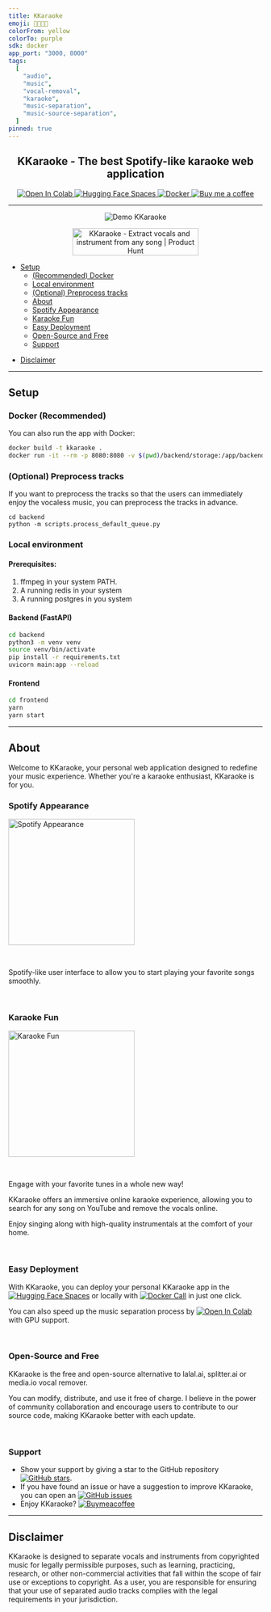 ```yaml
---
title: KKaraoke
emoji: 🎤🎸🥁🎹
colorFrom: yellow
colorTo: purple
sdk: docker
app_port: "3000, 8000"
tags:
  [
    "audio",
    "music",
    "vocal-removal",
    "karaoke",
    "music-separation",
    "music-source-separation",
  ]
pinned: true
---
```


<h2 align="center">KKaraoke - The best Spotify-like karaoke web application</h1>
<p align="center">
    <a href="https://colab.research.google.com/drive/1ODoK3VXajprNbskqy7G8P1h-Zom92TMA?usp=sharing">
        <img src="https://colab.research.google.com/assets/colab-badge.svg" alt="Open In Colab">
    </a>
    <a href="https://huggingface.co/spaces/fabiogra/moseca">
        <img src="https://img.shields.io/badge/🤗%20Hugging%20Face-Spaces-blue" alt="Hugging Face Spaces">
    </a>
    <a href="https://huggingface.co/spaces/fabiogra/moseca/discussions?docker=true">
        <img src="https://img.shields.io/badge/-Docker%20Image-blue?logo=docker&labelColor=white" alt="Docker">
    </a>
    <a href="https://www.buymeacoffee.com/fabiogra">
        <img src="https://img.shields.io/badge/Buy%20me%20a%20coffee--yellow.svg?logo=buy-me-a-coffee&logoColor=orange&style=social" alt="Buy me a coffee">
    </a>
</p>

---

<p align="center">
  <img src="https://i.imgur.com/QoSd3Fg.gif" alt="Demo KKaraoke"/>
</p>
<p align="center">
    <a href="https://www.producthunt.com/posts/moseca?utm_source=badge-featured&utm_medium=badge&utm_souce=badge-moseca" target="_blank">
        <img src="https://api.producthunt.com/widgets/embed-image/v1/featured.svg?post_id=415833&theme=light" alt="KKaraoke - Extract vocals and instrument from any song | Product Hunt" width="250" height="54" />
    </a>
</p>

- [Setup](#setup)
  - [(Recommended) Docker](#docker)
  - [Local environment](#local-environment)
  - [(Optional) Preprocess tracks](#optional-preprocess-tracks)
  - [About](#about)
  - [Spotify Appearance](#spotify-appearance)
  - [Karaoke Fun](#karaoke-fun)
  - [Easy Deployment](#easy-deployment)
  - [Open-Source and Free](#open-source-and-free)
  - [Support](#support)
<!-- - [FAQs](#faqs)
  - [What is KKaraoke?](#what-is-moseca)
  - [Are there any limitations?](#are-there-any-limitations)
  - [How does KKaraoke work?](#how-does-moseca-work)
  - [How do I use KKaraoke?](#how-do-i-use-moseca)
  - [Where can I find the code for KKaraoke?](#where-can-i-find-the-code-for-moseca)
  - [How can I get in touch with you?](#how-can-i-get-in-touch-with-you) -->
- [Disclaimer](#disclaimer)

---

## Setup

### Docker (Recommended)

You can also run the app with Docker:

```bash
docker build -t kkaraoke .
docker run -it --rm -p 8080:8080 -v $(pwd)/backend/storage:/app/backend/storage kkaraoke
```

### (Optional) Preprocess tracks

If you want to preprocess the tracks so that the users can immediately enjoy the vocaless music, you can preprocess the tracks in advance.

```
cd backend
python -m scripts.process_default_queue.py
```

### Local environment

#### Prerequisites:
1. ffmpeg in your system PATH.
2. A running redis in your system
3. A running postgres in you system

#### Backend (FastAPI)

```bash
cd backend
python3 -m venv venv
source venv/bin/activate
pip install -r requirements.txt
uvicorn main:app --reload
```

#### Frontend

```bash
cd frontend
yarn
yarn start
```

---

## About

Welcome to KKaraoke, your personal web application designed to redefine your music experience.
Whether you're a karaoke
enthusiast,
KKaraoke is for you.

### Spotify Appearance

<img title="Spotify Appearance" src="https://i.imgur.com/nsn3JGV.png" width="250" ></img>

<br>

Spotify-like user interface to allow you to start playing your favorite songs smoothly.

<br>

### Karaoke Fun

<img title="Karaoke Fun" src="https://i.imgur.com/nsn3JGV.png" width="250" ></img>

<br>

Engage with your favorite tunes in a whole new way!

KKaraoke offers an immersive online karaoke experience, allowing you to search
for any song on YouTube and remove the vocals online.

Enjoy singing along with high-quality instrumentals at the comfort of your home.

<br>

### Easy Deployment

With KKaraoke, you can deploy your personal KKaraoke app in the
<a href="https://huggingface.co/spaces/fabiogra/moseca?duplicate=true">
<img src="https://img.shields.io/badge/🤗%20Hugging%20Face-Spaces-blue"
alt="Hugging Face Spaces"></a> or locally with
[![Docker Call](https://img.shields.io/badge/-Docker%20Image-blue?logo=docker&labelColor=white)](https://huggingface.co/spaces/fabiogra/moseca/discussions?docker=true)
in just one click.

You can also speed up the music separation process by [![Open In Colab](https://colab.research.google.com/assets/colab-badge.svg)](https://colab.research.google.com/drive/1ODoK3VXajprNbskqy7G8P1h-Zom92TMA?usp=sharing) with GPU support.

<br>

### Open-Source and Free

KKaraoke is the free and open-source alternative to lalal.ai, splitter.ai or media.io vocal remover.

You can modify, distribute, and use it free of charge. I believe in the power of community
collaboration and encourage users to contribute to our source code, making KKaraoke better with
each update.

<br>

### Support

- Show your support by giving a star to the GitHub repository [![GitHub stars](https://img.shields.io/github/stars/fabiogra/moseca.svg?style=social&label=Star)](https://github.com/fabiogra/moseca).
- If you have found an issue or have a suggestion to improve KKaraoke, you can open an [![GitHub issues](https://img.shields.io/github/issues/fabiogra/moseca.svg)](https://github.com/fabiogra/moseca/issues/new)
- Enjoy KKaraoke? [![Buymeacoffee](https://img.shields.io/badge/Buy%20me%20a%20coffee--yellow.svg?logo=buy-me-a-coffee&logoColor=orange&style=social)](https://www.buymeacoffee.com/fabiogra)

---

## Disclaimer

KKaraoke is designed to separate vocals and instruments from copyrighted music for
legally permissible purposes, such as learning, practicing, research, or other non-commercial
activities that fall within the scope of fair use or exceptions to copyright. As a user, you are
responsible for ensuring that your use of separated audio tracks complies with the legal
requirements in your jurisdiction.